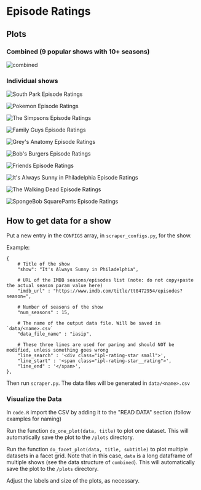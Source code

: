 # Episode Ratings

## Plots

### Combined (9 popular shows with 10+ seasons)
![combined](/plots/combined.png)

### Individual shows
![South Park Episode Ratings](/plots/SouthPark.png)

![Pokemon Episode Ratings](/plots/pokemon.png)

![The Simpsons Episode Ratings](/plots/TheSimpsons.png)

![Family Guys Episode Ratings](/plots/FamilyGuy.png)

![Grey's Anatomy Episode Ratings](/plots/GreysAnatomy.png)

![Bob's Burgers Episode Ratings](/plots/BobsBurgers.png)

![Friends Episode Ratings](/plots/friends.png)

![It's Always Sunny in Philadelphia Episode Ratings](/plots/ItsAlwaysSunnyInPhiladelphia.png)

![The Walking Dead Episode Ratings](/plots/TheWalkingDead.png)

![SpongeBob SquarePants Episode Ratings](/plots/SpongeBobSquarePants.png)

## How to get data for a show
Put a new entry in the `CONFIGS` array, in `scraper_configs.py`, for the show.

Example: 
```
{
    # Title of the show
    "show": "It's Always Sunny in Philadelphia",
    
    # URL of the IMDB seasons/episodes list (note: do not copy+paste the actual season param value here)
    "imdb_url" : "https://www.imdb.com/title/tt0472954/episodes?season=",
    
    # Number of seasons of the show
    "num_seasons" : 15,
    
    # The name of the output data file. Will be saved in `data/<name>.csv`
    "data_file_name" : "iasip",
    
    # These three lines are used for paring and should NOT be modified, unless something goes wrong
    "line_search" : '<div class="ipl-rating-star small">',
    "line_start" : '<span class="ipl-rating-star__rating">',
    "line_end" : '</span>',
},
```
Then run `scraper.py`. The data files will be generated in `data/<name>.csv`

### Visualize the Data

In `code.R` import the CSV by adding it to the "READ DATA" section (follow examples for naming)

Run the function `do_one_plot(data, title)` to plot one dataset. This will automatically save the plot to the `/plots` directory.

Run the function `do_facet_plot(data, title, subtitle)` to plot multiple datasets in a facet grid. Note that in this case, `data` is a long dataframe of multiple shows (see the data structure of `combined`). This will automatically save the plot to the `/plots` directory.

Adjust the labels and size of the plots, as necessary.
